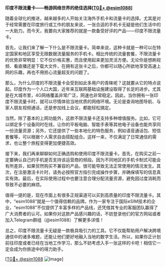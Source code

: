 **印度不限流量卡——畅游网络世界的绝佳选择[[TG💪+ @esim1088](https://t.me/s/esim1088)]**

随着全球化的推进，越来越多的人开始关注海外手机卡和流量卡的选择。尤其是对于经常需要在印度旅行或工作的朋友来说，一张合适的手机卡无疑是他们生活中的一大助力。而今天，我要向大家推荐的就是一款备受好评的产品——印度不限流量卡。

首先，让我们来了解一下什么是不限流量卡。简单来说，这种卡就是一种可以在特定国家和地区享受无限数据流量服务的手机卡。相比传统的流量套餐，不限流量卡的优势非常明显：它不仅价格实惠，而且使用起来更加灵活方便。无论你是想刷视频、看直播还是下载大文件，在拥有这张卡之后，你都可以随心所欲地享受高速上网的乐趣，再也不用担心流量超支的问题了。

那么，为什么印度的不限流量卡会受到如此多用户的青睐呢？这就要从它的特点说起。印度作为一个人口大国，近年来互联网基础设施建设取得了长足的进步。尤其是在大城市里，4G网络覆盖非常广泛，网速也非常稳定。因此，当你拥有一张印度不限流量卡时，就可以尽情体验当地优质的网络环境。无论是查询地图导航、与家人朋友视频通话，还是参加线上会议，都能轻松搞定。

当然，除了基本的上网功能外，这款不限流量卡还支持多种增值服务。比如，它可以绑定多个设备同时在线，让你的平板电脑、智能手表等其他电子设备也能共享同一份流量资源；另外，它还提供了一些本地化的特色服务，例如语音通话包、短信套餐等，可以根据个人需求自由搭配组合。这样一来，不仅满足了日常通信的需求，也让整个旅程变得更加便捷高效。

接下来，我们再来聊聊如何正确选购和使用印度不限流量卡。首先，在购买之前一定要确认自己的手机是否支持该运营商的频段。因为不同地区的手机卡制式可能会有所差异，如果贸然购买不兼容的产品，很可能导致无法正常使用的情况发生。其次，在注册激活卡片时，请务必按照官方指引完成操作步骤，并确保填写的信息真实有效。最后，在实际使用过程中也要注意合理分配流量资源，避免因过度消耗而导致不必要的麻烦。

值得一提的是，现在市面上有很多正规渠道可以买到高质量的印度不限流量卡。其中，“esim1088”就是一个值得信赖的品牌。作为一家专注于国际eSIM技术的企业，“esim1088”不仅提供了丰富多样的产品线，还凭借其专业的客服团队赢得了广大消费者的认可。如果你对这款产品感兴趣的话，不妨登录他们的官方网站或者加入Telegram群组（@esim1088）了解更多详情！

总之，印度不限流量卡无疑是一款极具吸引力的工具。它不仅能帮助用户解决跨境通信中的诸多难题，还能让他们更好地融入当地的数字生活。所以，如果你正计划前往印度或者已经在当地工作学习，那么不妨考虑入手一张这样的卡吧！相信它一定会成为你旅途中的得力助手。

[[TG💪+ @esim1088](https://t.me/s/esim1088) ![Image](https://i.postimg.cc/4NQfJmqS/Snipaste-2025-05-13-00-14-12.png)]